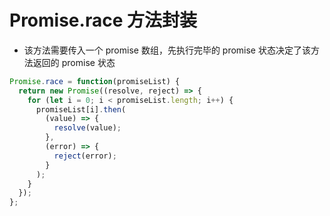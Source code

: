 # Promise.race 方法封装

- 该方法需要传入一个 promise 数组，先执行完毕的 promise 状态决定了该方法返回的 promise 状态

```javascript
Promise.race = function(promiseList) {
  return new Promise((resolve, reject) => {
    for (let i = 0; i < promiseList.length; i++) {
      promiseList[i].then(
        (value) => {
          resolve(value);
        },
        (error) => {
          reject(error);
        }
      );
    }
  });
};
```

